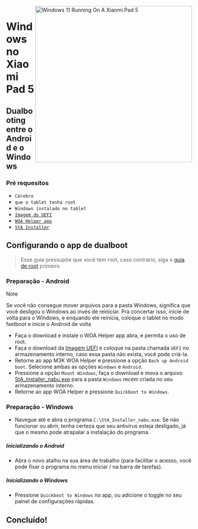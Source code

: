 <img align="right" src="https://raw.githubusercontent.com/erdilS/Port-Windows-11-Xiaomi-Pad-5/main/nabu.png" width="425" alt="Windows 11 Running On A Xiaomi Pad 5">


# Windows no Xiaomi Pad 5

## Dualbooting entre o Android e o Windows

### Pré requesitos
- ```Cérebro```
- ```que o tablet tenha root```
- ```Windows instalado no tablet```
- [```Imagem do UEFI```](https://github.com/erdilS/Port-Windows-11-Xiaomi-Pad-5/releases/download/UEFI/uefi-v3.img)
- [```WOA Helper app```](https://github.com/erdilS/Port-Windows-11-Xiaomi-Pad-5/releases/download/dualboot/woahelper.apk)
- [```StA Installer```](https://github.com/erdilS/Port-Windows-11-Xiaomi-Pad-5/releases/download/dualboot/StA_Installer_nabu.exe)

## Configurando o app de dualboot
> Esse guia pressupõe que você tem root, caso contrário, siga o [guia de root](2-rootguide-pt.md) primeiro

### Preparação - Android
> [!NOTE]
> Se você não consegue mover arquivos para a pasta Windows, significa que você desligou o Windows ao invés de reiniciar. Pra concertar isso, inicie de volta para o Windows, e enquando ele reinicia, coloque o tablet no modo fastboot e inicie o Android de volta

- Faça o download e instale o WOA Helper app abra, e permita o uso de root.
- Faça o download da [Imagem UEFI](https://github.com/erdilS/Port-Windows-11-Xiaomi-Pad-5/releases/download/UEFI/uefi-v3.img) e coloque na pasta chamada `UEFI` no armazenamento interno, caso essa pasta não exista, você pode criá-la.
- Retorne ao app M3K WOA Helper e pressione a opção `Back up Android boot`. Selecione ambas as opções `Windows` e `Android`.
- Pressione a opção `Mount Windows`, faça o download e mova o arquivo [StA_Installer_nabu.exe](https://github.com/erdilS/Port-Windows-11-Xiaomi-Pad-5/releases/download/dualboot/StA_Installer_nabu.exe) para a pasta `Windows` recém criada no seu armazenamento interno.
- Retorne ao app WOA Helper e pressione `Quickboot to Windows`.

### Preparação - Windows
- Navegue até e abra o programa `C:\StA_Installer_nabu.exe`. Se não funcionar ou abrir, tenha certeza que seu antivírus esteja desligado, já que o mesmo pode atrapalar a instalação do programa.

##### Inicializando o Android
  - Abra o novo atalho na sua área de trabalho (para facilitar o acesso, você pode fixar o programa no menu iniciar / na barra de tarefas).

##### Inicializando o Windows
  - Pressione `Quickboot to Windows` no app, ou adicione o toggle no seu painel de configurações rápidas.
  
## Concluído!

